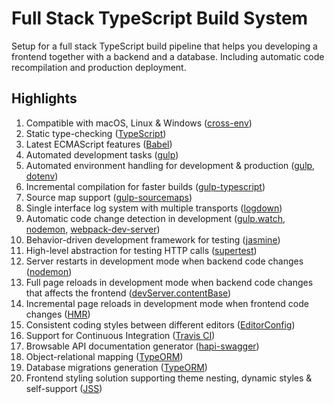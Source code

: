 # Full Stack TypeScript Build System

Setup for a full stack TypeScript build pipeline that helps you developing a frontend together with a backend and a database. Including automatic code recompilation and production deployment.

## Highlights
1. Compatible with macOS, Linux & Windows ([cross-env][13])
1. Static type-checking ([TypeScript][1])
1. Latest ECMAScript features ([Babel][16])
1. Automated development tasks ([gulp][2])
1. Automated environment handling for development & production ([gulp][2], [dotenv][3])
1. Incremental compilation for faster builds ([gulp-typescript][4])
1. Source map support ([gulp-sourcemaps](https://github.com/gulp-sourcemaps/gulp-sourcemaps))
1. Single interface log system with multiple transports ([logdown][5])
1. Automatic code change detection in development ([gulp.watch][6], [nodemon][7], [webpack-dev-server][8])
1. Behavior-driven development framework for testing ([jasmine][9])
1. High-level abstraction for testing HTTP calls ([supertest][10])
1. Server restarts in development mode when backend code changes ([nodemon][7])
1. Full page reloads in development mode when backend code changes that affects the frontend ([devServer.contentBase][11])
1. Incremental page reloads in development mode when frontend code changes ([HMR][12])
1. Consistent coding styles between different editors ([EditorConfig](https://editorconfig.org/))
1. Support for Continuous Integration ([Travis CI][15])
1. Browsable API documentation generator ([hapi-swagger][17])
1. Object-relational mapping ([TypeORM][18])
1. Database migrations generation ([TypeORM][18])
1. Frontend styling solution supporting theme nesting, dynamic styles & self-support ([JSS][19])

[1]: https://www.typescriptlang.org/
[2]: https://gulpjs.com/
[3]: https://github.com/motdotla/dotenv
[4]: https://github.com/ivogabe/gulp-typescript
[5]: https://github.com/caiogondim/logdown.js
[6]: https://gulpjs.com/docs/en/api/watch
[7]: https://nodemon.io/
[8]: https://github.com/webpack/webpack-dev-server
[9]: https://jasmine.github.io/
[10]: https://github.com/visionmedia/supertest
[11]: https://webpack.js.org/configuration/dev-server/#devserver-contentbase
[12]: https://webpack.js.org/concepts/hot-module-replacement/
[13]: https://github.com/kentcdodds/cross-env
[14]: https://editorconfig.org/
[15]: https://travis-ci.org/
[16]: https://babeljs.io/
[17]: https://github.com/glennjones/hapi-swagger
[18]: http://typeorm.io/
[19]: https://cssinjs.org/
